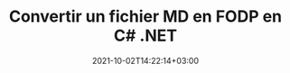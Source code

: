 ---
############################# Static ############################
layout: "autogen-gist"
date: 2021-10-02T14:22:14+03:00
draft: false
path: "fr/total/net/conversion/md-to-fodp/"
other_out_formats: "PDF DOCX DOT DOTX DOTM TXT RTF HTML MHTML XLS XLSX XLSM XLT XLTX XLTM CSV DIF PPT PPTX PPS PPSX POT POTX POTM ODT OTT OTP ODP ODS EMZ WMZ SVGZ TEX DCM WMF BMP PNG GIF JPEG TIFF"
ad_headline: "Convertir MD en FODP | .NET"
ad_description: "La solution de conversion de documents MD en FODP la plus précise pour vos applications .NET."

############################# Head ############################
head_title: "Convertir MD en FODP en C# VB.NET ASP.NET | Conversion de documents"
head_description: "Exemple de code pour convertir MD en FODP et plus de 100 autres formats de fichiers dans les applications .NET (C#, VB.NET, ASP.NET et .NET Core). Affichez le document FODP converti en tant que visualiseur HTML."

############################# Header ############################
title: "Convertir un fichier MD en FODP en C# .NET"
description: "Convertissez par programmation MD en FODP dans les applications C# .NET à l'aide des fonctionnalités flexibles du document conversion pour personnaliser le document résultant. Convertissez le document complet d'un format de fichier à un autre ou choisissez des pages sélectives d'un document source en fonction des numéros de page ou des plages de pages et convertissez facilement en un format de document pris en charge."

############################# SubMenu ############################
submenu:
    enable: false

############################# Content ############################
content:
    enable: true
    block:
    - title_left: "Conversion de MD en FODP en C# .NET"
      content_left: |
          Suivez ces étapes simples pour convertir MD en FODP en C# .NET. Affichez le document FODP converti au format HTML sans utiliser de logiciel externe.

          -   Créer un objet **Converter** pour convertir le document MD
          -   Définir les options de conversion pour le format FODP
          -   Appelez la méthode **Convert** de l'instance de classe **Converter** pour la conversion en FODP
          -   Définir les options du visualiseur HTML
          -   Créer un objet **Viewer** pour afficher le FODP converti en HTML
          
      title_right: "Téléchargements et instructions d'installation"
      content_right: |
          Vous avez besoin des espaces de noms `GroupDocs.Conversion` et `GroupDocs.Viewer` pour convertir entre un large éventail de types de documents populaires tels que PDF, Microsoft Word, Excel, PowerPoint, Project, Outlook, HTML, diagrammes et formats de fichiers image. Explorez d'autres [API .NET pour les documents Office](https://products.conholdate.com/fr/total/net/) proposés par Conholdate.Total.
          
          Obtenez les fichiers d'assemblage respectifs à partir des [téléchargements](https://downloads.conholdate.com/total/net) ou récupérez l'ensemble du package à partir de [Nuget](https://www.nuget.org/packages/Conholdate.Total/) pour ajouter "Conholdate.Total" directement dans votre espace de travail.
          
      gisthash: "4f311c07ae9ee691b8afb7960aa6c806"
      gistfile: "word-to-pdf-conversion.cs"

    - title_left: "Ajouter un filigrane au FODP converti en C#"
      content_left: |
          Convertissez avec précision des documents (MD en FODP) exactement comme le fichier d'origine et appliquez des filigranes de texte ou d'image aux pages de document converties à l'aide de C# .NET.

          -   Créer un objet **Converter** pour convertir le document MD
          -   Créer une nouvelle instance de la classe **WatermarkOptions**
          -   Spécifiez les propriétés du filigrane (couleur, largeur, texte, image, etc.)
          -   Instanciez la bonne classe **ConvertOptions**
          -   Définir la propriété **Watermark** de l'instance **ConvertOptions**
          -   Appelez la méthode **Convert** de l'instance de classe **Converter** pour la conversion en FODP
        
      title_right: "Extraction d'informations sur les documents sources"
      content_right: |
          La fonction d'extraction d'informations sur les documents permet non seulement d'obtenir les informations de base sur le fichier du document source, mais elle prend également en charge l'extraction de certaines informations précieuses spécifiques au format de fichier, telles que les dates de début et de fin du projet d'un fichier Microsoft Project, toute restriction d'impression sur un document PDF, liste des dossiers contenus dans un fichier de données Outlook, etc. 

          Convertissez les formats de fichiers de documents populaires sur différents systèmes d'exploitation tels que Windows, Linux ou macOS tout en utilisant des plates-formes telles que Windows Azure, Mono et Xamarin.
          
      gisthash: "a15affe15284876ce010a315a09da1f0"
      gistfile: "convert-word-to-pdf-and-add-text-watermark-to-converted-pdf.cs"

    - title_left: "Convertir un Word protégé par mot de passe en PDF"
      content_left: |
          La conversion de documents protégés par mot de passe est facilitée dans .NET. Ajoutez simplement quelques lignes de code C # pour convertir avec précision un document Word protégé par mot de passe en fichier PDF sans utiliser de logiciel externe.

          -   Définissez Func **LoadOptions** et définissez le mot de passe à partir des options de chargement spécifiques au document
          -   Créer un objet **Converter** pour convertir un document Word
          -   Instancier la classe **PdfConvertOptions**
          -   Appelez la méthode **Convert** de l'instance de classe **Converter** pour la conversion en PDF
          
      title_right: "Charger et convertir des documents situés à distance"
      content_right: |
          À l'aide de Conholdate.Total pour .NET, les développeurs peuvent charger et convertir des documents à partir de divers emplacements distants et de ressources de stockage de documents dans le cloud telles qu'Amazon S3, Microsoft Azure Blob, FTP, un disque local, un flux ou une simple URL. Il vous suffit de spécifier la méthode pour obtenir le flux de documents situé à distance, puis de le transmettre à la classe Converter en tant que constructeur.
          
          Les API Conholdate.Total pour .NET sont natives pour Windows Forms, ASP.NET, WPF, WCF ou tout type d'application basée sur .NET Framework 2.0 ou version ultérieure.
          
      gisthash: "3b7541492166a47d49ca85c55b531055"
      gistfile: "convert-password-protected-word-to-pdf.cs"

############################# About Formats ############################
about_formats:
    enable: false
############################# More Formats ############################
more_formats:
    enable: true
    auto: false
    other_out_formats: PDF DOCX DOT DOTX DOTM TXT RTF HTML MHTML XLS XLSX XLSM XLT XLTX XLTM CSV DIF PPT PPTX PPS PPSX POT POTX POTM ODT OTT OTP ODP ODS EMZ WMZ SVGZ TEX DCM WMF BMP PNG GIF JPEG TIFF
############################# Back to top ###############################
back_to_top:
  enable: true
---